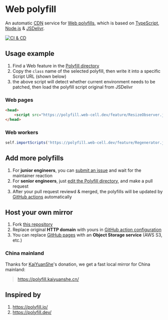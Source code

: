 # Web polyfill

An automatic [CDN][1] service for [Web polyfills][2], which is based on [TypeScript][3], [Node.js][4] & [JSDelivr][5].

[![CI & CD](https://github.com/EasyWebApp/Web-polyfill/actions/workflows/main.yml/badge.svg)][6]

## Usage example

1. Find a Web feature in the [Polyfill directory][7]
2. Copy the `class` name of the selected polyfill, then write it into a specific Script URL (shown below)
3. the above script will detect whether current environment needs to be patched, then load the polyfill script original from JSDelivr

### Web pages

```html
<head>
    <script src="https://polyfill.web-cell.dev/feature/ResizeObserver.js"></script>
</head>
```

### Web workers

```javascript
self.importScripts('https://polyfill.web-cell.dev/feature/Regenerator.js');
```

## Add more polyfills

1. For **junior engineers**, you can [submit an issue][8] and wait for the maintainer reaction
2. For **senior engineers**, just [edit the Polyfill directory][9], and make a pull request
3. After your pull request reviewd & merged, the polyfills will be updated by [GitHub actions][10] automatically

## Host your own mirror

1. Fork [this repository][11]
2. Replace original **HTTP domain** with yours in [GitHub action configuration][12]
3. You can replace [GitHub pages][13] with an **Object Storage service** (AWS S3, etc.)

### China mainland

Thanks for [KaiYuanShe][14]'s donation, we get a fast local mirror for China mainland:

> https://polyfill.kaiyuanshe.cn/

## Inspired by

1. https://polyfill.io/
2. https://polyfill.dev/

[1]: https://en.wikipedia.org/wiki/Content_delivery_network
[2]: https://remysharp.com/2010/10/08/what-is-a-polyfill
[3]: https://www.typescriptlang.org/
[4]: https://nodejs.org/
[5]: https://www.jsdelivr.com/
[6]: https://github.com/EasyWebApp/Web-polyfill/actions/workflows/main.yml
[7]: https://github.com/EasyWebApp/Web-polyfill/blob/master/source/list.ts
[8]: https://github.com/EasyWebApp/Web-polyfill/issues/new?assignees=TechQuery&labels=package&template=package.md&title=
[9]: https://github.com/EasyWebApp/Web-polyfill/edit/master/source/list.ts
[10]: https://github.com/features/actions
[11]: https://github.com/EasyWebApp/Web-polyfill
[12]: https://github.com/EasyWebApp/Web-polyfill/blob/master/.github/workflows/main.yml#L27
[13]: https://pages.github.com/
[14]: https://kaiyuanshe.cn/
